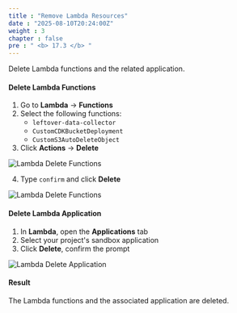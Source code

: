 ```yaml
---
title : "Remove Lambda Resources"
date : "2025-08-10T20:24:00Z"
weight : 3
chapter : false
pre : " <b> 17.3 </b> "
---
```


Delete Lambda functions and the related application.

#### Delete Lambda Functions

1. Go to **Lambda** → **Functions**
2. Select the following functions:
   - `leftover-data-collector`
   - `CustomCDKBucketDeployment`
   - `CustomS3AutoDeleteObject`
3. Click **Actions** → **Delete**

![Lambda Delete Functions](/images/17/17-4.png?featherlight=false&width=90pc)

4. Type `confirm` and click **Delete**

![Lambda Delete Functions](/images/17/17-5.png?featherlight=false&width=90pc)

#### Delete Lambda Application

1. In **Lambda**, open the **Applications** tab
2. Select your project's sandbox application
3. Click **Delete**, confirm the prompt

![Lambda Delete Application](/images/17/17-6.png?featherlight=false&width=90pc)

#### Result

The Lambda functions and the associated application are deleted.


